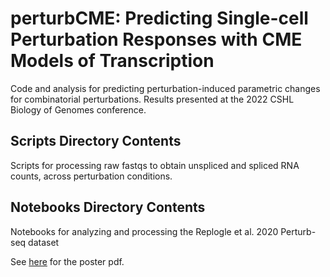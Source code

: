# perturbCME: Predicting Single-cell Perturbation Responses with CME Models of Transcription
Code and analysis for predicting perturbation-induced parametric changes for combinatorial perturbations.
Results presented at the 2022 CSHL Biology of Genomes conference.

## Scripts Directory Contents

Scripts for processing raw fastqs to obtain unspliced and spliced RNA counts, across perturbation conditions.

## Notebooks Directory Contents

Notebooks for analyzing and processing the Replogle et al. 2020 Perturb-seq dataset


See [here](https://github.com/tarachari3/perturbCME/blob/main/bogPoster.pdf) for the poster pdf.
